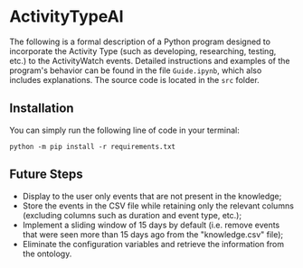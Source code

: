 # ActivityTypeAI
The following is a formal description of a Python program designed to incorporate the Activity Type (such as developing, researching, testing, etc.) to the ActivityWatch events. Detailed instructions and examples of the program's behavior can be found in the file ```Guide.ipynb```, which also includes explanations. The source code is located in the ```src``` folder.


## Installation
You can simply run the following line of code in your terminal:<br>
```
python -m pip install -r requirements.txt
```

## Future Steps
- Display to the user only events that are not present in the knowledge;
- Store the events in the CSV file while retaining only the relevant columns (excluding columns such as duration and event type, etc.);
- Implement a sliding window of 15 days by default (i.e. remove events that were seen more than 15 days ago from the "knowledge.csv" file);
- Eliminate the configuration variables and retrieve the information from the ontology.
